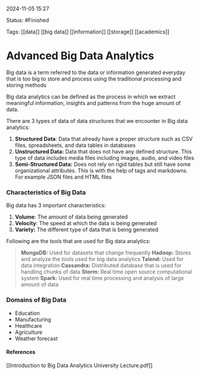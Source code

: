 
2024-11-05 15:27

Status: #Finished 

Tags: [[data]] [[big data]] [[information]] [[storage]] [[academics]]
 
# Advanced Big Data Analytics

Big data is a term referred to the data or information generated everyday that is too big to store and process using the traditional processing and storing methods

Big data analytics can be defined as the process in which we extract meaningful information, insights and patterns from the huge amount of data.

There are 3 types of data of data structures that we encounter in Big data analytics:
1. **Structured Data**: Data that already have a proper structure such as CSV files, spreadsheets, and data tables in databases
2. **Unstructured Data:** Data that does not have any defined structure. This type of data includes media files including images, audio, and video files
3. **Semi-Structured Data:** Does not rely on rigid tables but still have some organizational attributes. This is with the help of tags and markdowns. For example JSON files and HTML files

### Characteristics of Big Data

Big data has 3 important characteristics:
1. **Volume**: The amount of data being generated
2. **Velocity**: The speed at which the data is being generated
3. **Variety:** The different type of data that is being generated

Following are the tools that are used for Big data analytics:
>**MongoDB:** Used for datasets that change frequently
>**Hadoop:** Stores and analyze the *tools* used for big data analytics
>**Talend:** Used for data integration
>**Cassandra:** Distributed database that is used for handling chunks of data
>**Storm:** Real time open source computational system
>**Spark:** Used for real time processing and analysis of large amount of data


### Domains of Big Data
- Education
- Manufacturing
- Healthcare
- Agriculture
- Weather forecast





#### References
[[Introduction to Big Data Analytics University Lecture.pdf]]